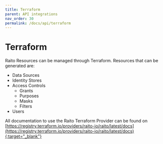 ```yaml
---
title: Terraform
parent: API integrations
nav_order: 30
permalink: /docs/api/terraform
---
```


# Terraform

Raito Resources can be managed through Terraform. 
Resources that can be generated are:
- Data Sources
- Identity Stores
- Access Controls
  - Grants
  - Purposes
  - Masks
  - Filters
- Users

All documentation to use the Raito Terraform Provider can be found on [https://registry.terraform.io/providers/raito-io/raito/latest/docs](https://registry.terraform.io/providers/raito-io/raito/latest/docs){:target="_blank"}